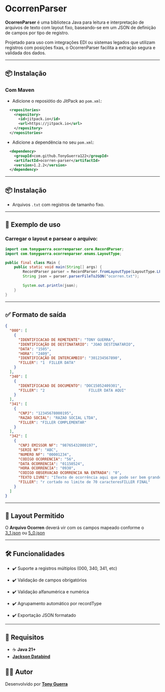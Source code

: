# OcorrenParser

**OcorrenParser** é uma biblioteca Java para leitura e interpretação de arquivos de texto com layout fixo, baseando-se em um JSON de definição de campos por tipo de registro.

Projetado para uso com integrações EDI ou sistemas legados que utilizam registros com posições fixas, o OcorrenParser facilita a extração segura e validada dos dados.

---

## 📦 Instalação

### Com Maven

- Adicione o reposiótio do JitPack ao `pom.xml`:
```xml
  <repositories>
    <repository>
      <id>jitpack.io</id>
      <url>https://jitpack.io</url>
    </repository>
  </repositories>
```

- Adicione a dependência no seu `pom.xml`:

```xml
  <dependency>
    <groupId>com.github.TonyGuerra122</groupId>
    <artifactId>ocorren-parser</artifactId>
    <version>1.2.2</version>
  </dependency>
```

---

## 📦 Instalação
-   Arquivos `.txt` com registros de tamanho fixo.

---

## 📄 Exemplo de uso
### Carregar o layout e parsear o arquivo:
```java
import com.tonyguerra.ocorrenparser.core.RecordParser;
import com.tonyguerra.ocorrenparser.enums.LayoutType;

public final class Main {
    public static void main(String[] args) {
        RecordParser parser = RecordParser.fromLayoutType(LayoutType.LFG_OCORREN);
        String json = parser.parserFileToJSON("ocorren.txt");
        
        System.out.println(json);
    }
}
```

---

## ✅ Formato de saída
```json
{
  "000": [
    {
      "IDENTIFICACAO DE REMETENTE": "TONY GUERRA",
      "IDENTIFICAÇÃO DE DESTINATARIO": "JOAO DESTINATARIO",
      "DATA": "1505",
      "HORA": "2409",
      "IDENTIFICAÇÃO DE INTERCAMBIO": "301234567890",
      "FILLER": "1  FILLER DATA"
    }
  ],
  "340": [
    {
      "IDENTIFICACAO DE DOCUMENTO": "DOC15052409301",
      "FILLER": "2                    FILLER DATA AQUI"
    }
  ],
  "341": [
    {
      "CNPJ": "12345678000195",
      "RAZAO SOCIAL": "RAZAO SOCIAL LTDA",
      "FILLER": "FILLER COMPLEMENTAR"
    }
  ],
  "342": [
    {
      "CNPJ EMISSOR NF": "98765432000197",
      "SERIE NF": "ABC",
      "NUMERO NF": "00001234",
      "CODIGO OCORRENCIA": "56",
      "DATA OCORRENCIA": "01150524",
      "HORA OCORRENCIA": "0930",
      "CODIGO OBSERVACAO OCORRENCIA NA ENTRADA": "0",
      "TEXTO LIVRE": "1Texto de ocorrência aqui que pode ser bem grande para teste e deve se",
      "FILLER": "r cortado no limite de 70 caracteresFILLER FINAL"
    }
  ]
}
```

---

## 📑 Layout Permitido
O **Arquivo Ocorren** deverá vir com os campos mapeado conforme o [3_1.json](src/main/resources/layouts/3_1.json) ou [5_0.json](src/main/resources/layouts/5_0.json)

---

## 🛠 Funcionalidades
-   ✔️ Suporte a registros múltiplos (000, 340, 341, etc)

-   ✔️ Validação de campos obrigatórios

-   ✔️ Validação alfanumérica e numérica

-   ✔️ Agrupamento automático por recordType

-   ✔️ Exportação JSON formatado

---

## 🧪 Requisitos
-   ☕ **Java 21+**
-   **[Jackson Databind](https://github.com/FasterXML/jackson)**

## 👨‍💻 Autor
Desenvolvido por **[Tony Guerra](https://anthonyguerra.com.br)**